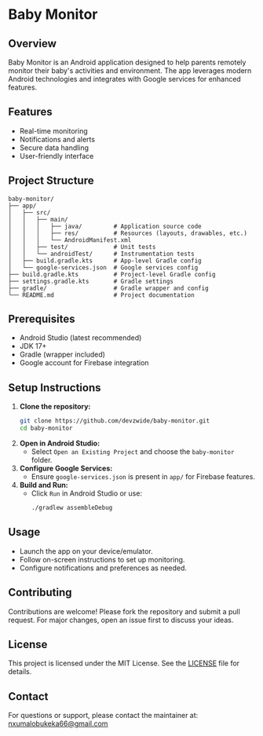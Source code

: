 # Baby Monitor

## Overview
Baby Monitor is an Android application designed to help parents remotely monitor their baby's activities and environment. The app leverages modern Android technologies and integrates with Google services for enhanced features.

## Features
- Real-time monitoring
- Notifications and alerts
- Secure data handling
- User-friendly interface

## Project Structure
```
baby-monitor/
├── app/
│   ├── src/
│   │   ├── main/
│   │   │   ├── java/         # Application source code
│   │   │   ├── res/          # Resources (layouts, drawables, etc.)
│   │   │   └── AndroidManifest.xml
│   │   ├── test/             # Unit tests
│   │   └── androidTest/      # Instrumentation tests
│   ├── build.gradle.kts      # App-level Gradle config
│   └── google-services.json  # Google services config
├── build.gradle.kts          # Project-level Gradle config
├── settings.gradle.kts       # Gradle settings
├── gradle/                   # Gradle wrapper and config
└── README.md                 # Project documentation
```

## Prerequisites
- Android Studio (latest recommended)
- JDK 17+
- Gradle (wrapper included)
- Google account for Firebase integration

## Setup Instructions
1. **Clone the repository:**
   ```bash
   git clone https://github.com/devzwide/baby-monitor.git
   cd baby-monitor
   ```
2. **Open in Android Studio:**
   - Select `Open an Existing Project` and choose the `baby-monitor` folder.
3. **Configure Google Services:**
   - Ensure `google-services.json` is present in `app/` for Firebase features.
4. **Build and Run:**
   - Click `Run` in Android Studio or use:
     ```bash
     ./gradlew assembleDebug
     ```

## Usage
- Launch the app on your device/emulator.
- Follow on-screen instructions to set up monitoring.
- Configure notifications and preferences as needed.

## Contributing
Contributions are welcome! Please fork the repository and submit a pull request. For major changes, open an issue first to discuss your ideas.

## License
This project is licensed under the MIT License. See the [LICENSE](LICENSE) file for details.

## Contact
For questions or support, please contact the maintainer at: nxumalobukeka66@gmail.com

